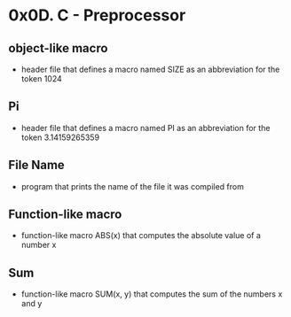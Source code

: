 # 0x0D. C - Preprocessor

## object-like macro
- header file that defines a macro named SIZE as an abbreviation for the token 1024

## Pi
- header file that defines a macro named PI as an abbreviation for the token 3.14159265359

## File Name
- program that prints the name of the file it was compiled from

## Function-like macro
- function-like macro ABS(x) that computes the absolute value of a number x

## Sum
- function-like macro SUM(x, y) that computes the sum of the numbers x and y

